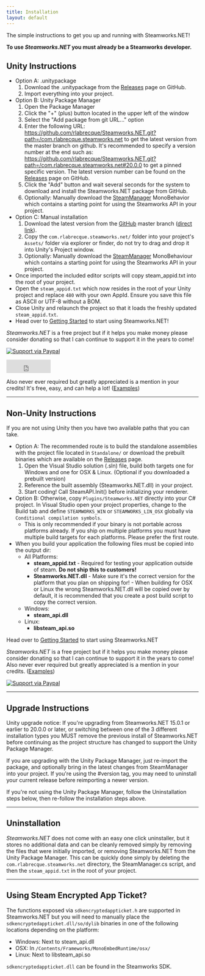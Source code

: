 ```yaml
---
title: Installation
layout: default
---
```

The simple instructions to get you up and running with Steamworks.NET!

**To use _Steamworks.NET_ you must already be a Steamworks developer.**

## Unity Instructions

* Option A: .unitypackage
  1. Download the .unitypackage from the [Releases](https://github.com/rlabrecque/Steamworks.NET/releases) page on GitHub.
  2. Import everything into your project.
* Option B: Unity Package Manager
  1. Open the Package Manager
  2. Click the "+" (plus) button located in the upper left of the window
  3. Select the "Add package from git URL..." option
  4. Enter the following URL: <https://github.com/rlabrecque/Steamworks.NET.git?path=/com.rlabrecque.steamworks.net> to get the latest version from the master branch on github. It's recommended to specify a version number at the end such as: <https://github.com/rlabrecque/Steamworks.NET.git?path=/com.rlabrecque.steamworks.net#20.0.0> to get a pinned specific version. The latest version number can be found on the [Releases](https://github.com/rlabrecque/Steamworks.NET/releases) page on GitHub.
  5. Click the "Add" button and wait several seconds for the system to download and install the Steamworks.NET package from GitHub.
  6. Optionally: Manually download the [SteamManager](https://raw.githubusercontent.com/rlabrecque/SteamManager/master/SteamManager.cs) MonoBehavior which contains a starting point for using the Steamworks API in your project.
* Option C: Manual installation
  1. Download the latest version from the [GitHub](https://github.com/rlabrecque/Steamworks.NET) master branch ([direct link](https://github.com/rlabrecque/Steamworks.NET/archive/master.zip)).
  2. Copy the `com.rlabrecque.steamworks.net/` folder into your project's `Assets/` folder via explorer or finder, do not try to drag and drop it into Unity's Project window.
  3. Optionally: Manually download the [SteamManager](https://raw.githubusercontent.com/rlabrecque/SteamManager/master/SteamManager.cs) MonoBehaviour which contains a starting point for using the Steamworks API in your project.
* Once imported the included editor scripts will copy steam_appid.txt into the root of your project.
* Open the `steam_appid.txt` which now resides in the root of your Unity project and replace `480` with your own AppId. Ensure you save this file as ASCII or UTF-8 without a BOM.
* Close Unity and relaunch the project so that it loads the freshly updated `steam_appid.txt`.
* Head over to [Getting Started](/gettingstarted/) to start using Steamworks.NET!

_Steamworks.NET_ is a free project but if it helps you make money please consider donating so that I can continue to support it in the years to come!

[![Support via Paypal](https://www.paypalobjects.com/en_US/i/btn/btn_donateCC_LG.gif)](https://www.paypal.com/cgi-bin/webscr?cmd=_s-xclick&hosted_button_id=YFZZER8VNXKRC)

<iframe src="https://github.com/sponsors/rlabrecque/button" title="Sponsor rlabrecque" height="35" width="116" style="border: 0;"></iframe>

Also never ever required but greatly appreciated is a mention in your credits! It's free, easy, and can help a lot! ([Examples](http://www.mobygames.com/developer/sheet/view/developerId,714285/))

---

## Non-Unity Instructions

If you are not using Unity then you have two available paths that you can take.

* Option A: The recommended route is to build the standalone assemblies with the project file located in `Standalone/` or download the prebuilt binaries which are available on the [Releases](https://github.com/rlabrecque/Steamworks.NET/releases) page.
  1. Open the Visual Studio solution (.sln) file, build both targets one for Windows and one for OSX & Linux. (Optional if you downloaded a prebuilt version)
  2. Reference the built assembly (Steamworks.NET.dll) in your project.
  3. Start coding! Call SteamAPI.Init() before initializing your renderer.
* Option B: Otherwise, copy `Plugins/Steamworks.NET` directly into your C# project. In Visual Studio open your project properties, change to the Build tab and define `STEAMWORKS_WIN` or `STEAMWORKS_LIN_OSX` globally via `Conditional compilation symbols`.
  * This is only recommended if your binary is not portable across platforms already. If you ship on multiple platforms you must have multiple build targets for each platforms. Please prefer the first route.
* When you build your application the following files must be copied into the output dir:
  * All Platforms:
    * **steam_appid.txt** - Required for testing your application outside of steam. **Do not ship this to customers!**
    * **Steamworks.NET.dll** - Make sure it's the correct version for the platform that you plan on shipping for! - When building for OSX or Linux the wrong Steamworks.NET.dll will be copied over by default, it is recommended that you create a post build script to copy the correct version.
  * Windows:
    * **steam_api.dll**
  * Linux:
    * **libsteam_api.so**

Head over to [Getting Started](/gettingstarted/) to start using Steamworks.NET

_Steamworks.NET_ is a free project but if it helps you make money please consider donating so that I can continue to support it in the years to come!
Also never ever required but greatly appreciated is a mention in your credits. ([Examples](http://www.mobygames.com/developer/sheet/view/developerId,714285/))

[![Support via Paypal](https://www.paypalobjects.com/en_US/i/btn/btn_donateCC_LG.gif)](https://www.paypal.com/cgi-bin/webscr?cmd=_s-xclick&hosted_button_id=YFZZER8VNXKRC)

---

## Upgrade Instructions

Unity upgrade notice: If you're upgrading from Steamworks.NET 15.0.1 or earlier to 20.0.0 or later, or switching between one of the 3 different installation types you MUST remove the previous install of Steamworks.NET before continuing as the project structure has changed to support the Unity Package Manager.

If you are upgrading with the Unity Package Manager, just re-import the package, and optionally bring in the latest changes from SteamManager into your project. If you're using the #version tag, you may need to uninstall your current release before reimporting a newer version.

If you're not using the Unity Package Manager, follow the Uninstallation steps below, then re-follow the installation steps above.

---

## Uninstallation

_Steamworks.NET_ does not come with an easy one click uninstaller, but it stores no additional data and can be cleanly removed simply by removing the files that were initially imported, or removing Steamworks.NET from the Unity Package Manager. This can be quickly done simply by deleting the `com.rlabrecque.steamworks.net` directory, the SteamManager.cs script, and then the `steam_appid.txt` in the root of your project.

---

## Using Steam Encrypted App Ticket?

The functions exposed via `sdkencryptedappticket.h` are supported in Steamworks.NET but you will need to manually place the `sdkencryptedappticket.dll/so/dylib` binaries in one of the following locations depending on the platform:

* Windows: Next to steam_api.dll
* OSX: In `/Contents/Frameworks/MonoEmbedRuntime/osx/`
* Linux: Next to libsteam_api.so

`sdkencryptedappticket.dll` can be found in the Steamworks SDK.
